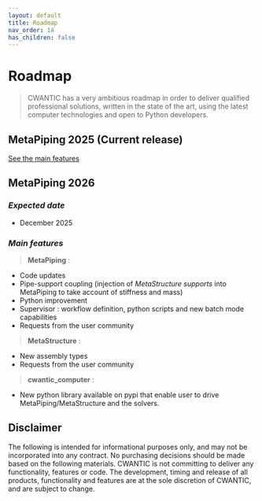 ```yaml
---
layout: default
title: Roadmap
nav_order: 14
has_children: false
---
```


# Roadmap

>CWANTIC has a very ambitious roadmap in order to deliver qualified professional solutions, written in the state of the art, using the latest computer technologies and open to Python developers.

## MetaPiping 2025 (Current release)

[See the main features](https://documentation.metapiping.com/WhatsNew/2025_0.html)

## MetaPiping 2026

### *Expected date*

* December 2025

### *Main features*

>**MetaPiping** :

* Code updates
* Pipe-support coupling (injection of *MetaStructure supports* into MetaPiping to take account of stiffness and mass)
* Python improvement
* Supervisor : workflow definition, python scripts and new batch mode capabilities
* Requests from the user community

>**MetaStructure** :

* New assembly types
* Requests from the user community

>**cwantic_computer** :

* New python library available on pypi that enable user to drive MetaPiping/MetaStructure and the solvers.

## Disclaimer

The following is intended for informational purposes only, and may not be incorporated into any contract. No purchasing decisions should be made based on the following materials. CWANTIC is not committing to deliver any functionality, features or code. The development, timing and release of all products, functionality and features are at the sole discretion of CWANTIC, and are subject to change.

